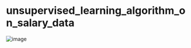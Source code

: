 # unsupervised_learning_algorithm_on_salary_data









![image](https://user-images.githubusercontent.com/114800813/234937518-0f4ae139-44f2-4c4b-acf0-30749a5a1520.png)
